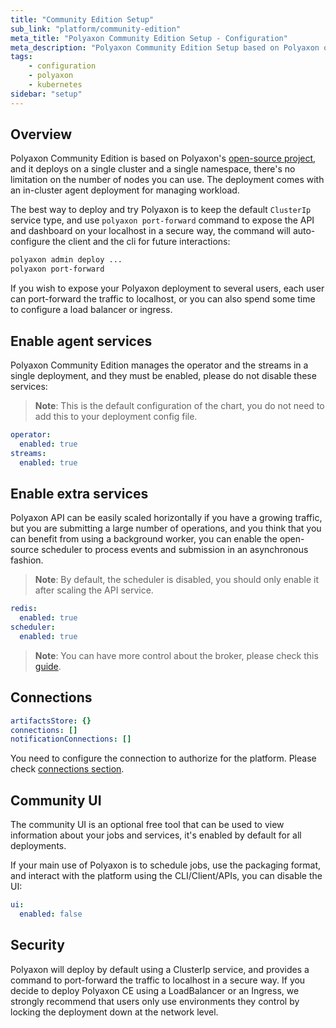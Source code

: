 ```yaml
---
title: "Community Edition Setup"
sub_link: "platform/community-edition"
meta_title: "Polyaxon Community Edition Setup - Configuration"
meta_description: "Polyaxon Community Edition Setup based on Polyaxon open-source."
tags:
    - configuration
    - polyaxon
    - kubernetes
sidebar: "setup"
---
```


## Overview

Polyaxon Community Edition is based on Polyaxon's [open-source project](https://github.com/polyaxon/polyaxon),
and it deploys on a single cluster and a single namespace, there's no limitation on the number of nodes you can use.
The deployment comes with an in-cluster agent deployment for managing workload.

The best way to deploy and try Polyaxon is to keep the default `ClusterIp` service type,
and use `polyaxon port-forward` command to expose the API and dashboard on your localhost in a secure way,
the command will auto-configure the client and the cli for future interactions:

```bash
polyaxon admin deploy ...
polyaxon port-forward
```

If you wish to expose your Polyaxon deployment to several users, each user can port-forward the traffic to localhost,
or you can also spend some time to configure a load balancer or ingress.

## Enable agent services

Polyaxon Community Edition manages the operator and the streams in a single deployment, and they must be enabled, please do not disable these services:

> **Note**: This is the default configuration of the chart, you do not need to add this to your deployment config file.

```yaml
operator:
  enabled: true
streams:
  enabled: true
```

## Enable extra services

Polyaxon API can be easily scaled horizontally if you have a growing traffic,
but you are submitting a large number of operations, and you think that you can benefit from using a background worker,
you can enable the open-source scheduler to process events and submission in an asynchronous fashion.

> **Note**: By default, the scheduler is disabled, you should only enable it after scaling the API service.

```yaml
redis:
  enabled: true
scheduler:
  enabled: true
```

> **Note**: You can have more control about the broker, please check this [guide](/docs/setup/platform/broker/).

## Connections

```yaml
artifactsStore: {}
connections: []
notificationConnections: []
```

You need to configure the connection to authorize for the platform. Please check [connections section](/docs/setup/connections/).

## Community UI

The community UI is an optional free tool that can be used to view information about your jobs and services,
it's enabled by default for all deployments.

If your main use of Polyaxon is to schedule jobs, use the packaging format, and interact with the platform using the CLI/Client/APIs,
you can disable the UI:

```yaml
ui:
  enabled: false
```

## Security

Polyaxon will deploy by default using a ClusterIp service, and provides a command to port-forward the traffic to localhost in a secure way.
If you decide to deploy Polyaxon CE using a LoadBalancer or an Ingress,
we strongly recommend that users only use environments they control by locking the deployment down at the network level.
